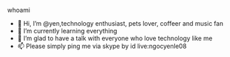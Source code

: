 whoami
- 👋 Hi, I’m @yen,technology enthusiast, pets lover, coffeer and music fan
- 🌱 I’m currently learning everything
- 💞️ I’m glad to have a talk with everyone who love technology like me  
- 📫 Please simply ping me via skype by id live:ngocyenle08

<!---
ylethingoc/ylethingoc is a ✨ special ✨ repository because its `README.md` (this file) appears on your GitHub profile.
You can click the Preview link to take a look at your changes.
--->
